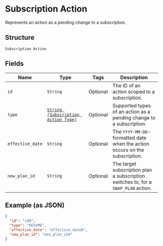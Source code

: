 
# Subscription Action

Represents an action as a pending change to a subscription.

## Structure

`Subscription Action`

## Fields

| Name | Type | Tags | Description |
|  --- | --- | --- | --- |
| `id` | `String` | Optional | The ID of an action scoped to a subscription. |
| `type` | [`String (Subscription Action Type)`](../../doc/models/subscription-action-type.md) | Optional | Supported types of an action as a pending change to a subscription. |
| `effective_date` | `String` | Optional | The `YYYY-MM-DD`-formatted date when the action occurs on the subscription. |
| `new_plan_id` | `String` | Optional | The target subscription plan a subscription switches to, for a `SWAP_PLAN` action. |

## Example (as JSON)

```json
{
  "id": "id0",
  "type": "RESUME",
  "effective_date": "effective_date0",
  "new_plan_id": "new_plan_id4"
}
```

